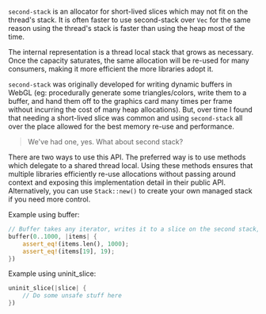 `second-stack` is an allocator for short-lived slices which may not fit on the thread's stack. It is often faster to use second-stack over `Vec` for the same reason using the thread's stack is faster than using the heap most of the time.

The internal representation is a thread local stack that grows as necessary. Once the capacity saturates, the same allocation will be re-used for many consumers, making it more efficient the more libraries adopt it.

`second-stack` was originally developed for writing dynamic buffers in WebGL (eg: procedurally generate some triangles/colors, write them to a buffer, and hand them off to the graphics card many times per frame without incurring the cost of many heap allocations). But, over time I found that needing a short-lived slice was common and using `second-stack` all over the place allowed for the best memory re-use and performance.

> We've had one, yes. What about second stack?

There are two ways to use this API. The preferred way is to use methods which delegate to a shared thread local. Using these methods ensures that multiple libraries efficiently re-use allocations without passing around context and exposing this implementation detail in their public API. Alternatively, you can use `Stack::new()` to create your own managed stack if you need more control.

Example using buffer:
```rust
// Buffer takes any iterator, writes it to a slice on the second stack, and gives you mutable access to the slice.
buffer(0..1000, |items| {
    assert_eq!(items.len(), 1000);
    assert_eq!(items[19], 19);
})
```

Example using uninit_slice:
```rust
uninit_slice(|slice| {
    // Do some unsafe stuff here
})
```